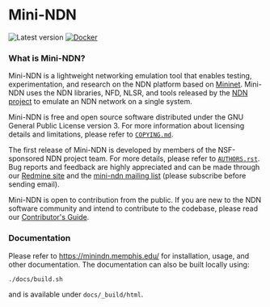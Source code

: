 # Mini-NDN

![Latest version](https://img.shields.io/github/v/tag/named-data/mini-ndn?label=Latest%20version)
[![Docker](https://github.com/named-data/mini-ndn/actions/workflows/docker.yml/badge.svg)](https://github.com/named-data/mini-ndn/actions/workflows/docker.yml)

### What is Mini-NDN?

Mini-NDN is a lightweight networking emulation tool that enables testing, experimentation, and
research on the NDN platform based on [Mininet](https://github.com/mininet/mininet).
Mini-NDN uses the NDN libraries, NFD, NLSR, and tools released by the
[NDN project](https://named-data.net/codebase/platform/) to emulate an NDN network on a single system.

Mini-NDN is free and open source software distributed under the GNU General Public License version 3.
For more information about licensing details and limitations, please refer to [`COPYING.md`](COPYING.md).

The first release of Mini-NDN is developed by members of the NSF-sponsored NDN project team.
For more details, please refer to [`AUTHORS.rst`](AUTHORS.rst).
Bug reports and feedback are highly appreciated and can be made through our
[Redmine site](https://redmine.named-data.net/projects/mini-ndn) and the
[mini-ndn mailing list](https://www.lists.cs.ucla.edu/mailman/listinfo/mini-ndn) (please subscribe before sending email).

Mini-NDN is open to contribution from the public.
If you are new to the NDN software community and intend to contribute to the codebase, please read our
[Contributor's Guide](https://github.com/named-data/.github/blob/main/CONTRIBUTING.md).

### Documentation

Please refer to <https://minindn.memphis.edu/> for installation, usage, and other documentation.
The documentation can also be built locally using:

```shell
./docs/build.sh
```

and is available under `docs/_build/html`.
